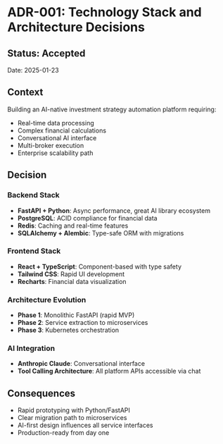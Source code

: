 # ADR-001: Technology Stack and Architecture Decisions

## Status: Accepted
Date: 2025-01-23

## Context
Building an AI-native investment strategy automation platform requiring:
- Real-time data processing
- Complex financial calculations  
- Conversational AI interface
- Multi-broker execution
- Enterprise scalability path

## Decision
### Backend Stack
- **FastAPI + Python**: Async performance, great AI library ecosystem
- **PostgreSQL**: ACID compliance for financial data
- **Redis**: Caching and real-time features
- **SQLAlchemy + Alembic**: Type-safe ORM with migrations

### Frontend Stack  
- **React + TypeScript**: Component-based with type safety
- **Tailwind CSS**: Rapid UI development
- **Recharts**: Financial data visualization

### Architecture Evolution
- **Phase 1**: Monolithic FastAPI (rapid MVP)
- **Phase 2**: Service extraction to microservices
- **Phase 3**: Kubernetes orchestration

### AI Integration
- **Anthropic Claude**: Conversational interface
- **Tool Calling Architecture**: All platform APIs accessible via chat

## Consequences
- Rapid prototyping with Python/FastAPI
- Clear migration path to microservices
- AI-first design influences all service interfaces
- Production-ready from day one